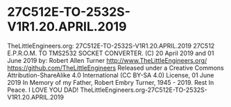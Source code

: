 # 27C512E-TO-2532S-V1R1.20.APRIL.2019
TheLittleEngineers.org: 27C512E-TO-2532S-V1R1.20.APRIL.2019 27C512 E.P.R.O.M. TO TMS2532 SOCKET CONVERTER. (C) 20 April 2019 and 01 June 2019 by: Robert Allen Turner http://www.TheLittleEngineers.org/ https://github.com/TheLittleEngineers Released under a Creative Commons Attribution-ShareAlike 4.0 International (CC BY-SA 4.0) License, 01 June 2019 In Memory of my Father, Robert Embry Turner, 1945 - 2019. Rest In Peace. I LOVE YOU DAD! TheLittleEngineers.org-27C512E-TO-2532S-V1R1.20.APRIL.2019 
